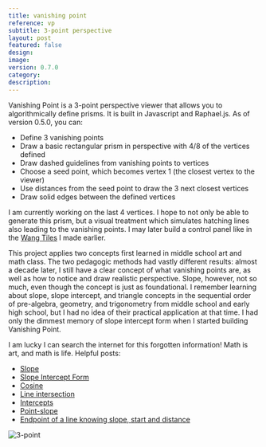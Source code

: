 ```yaml
---
title: vanishing point
reference: vp
subtitle: 3-point perspective 
layout: post
featured: false
design: 
image: 
version: 0.7.0
category: 
description: 
---
```




<!-- 	What is it and why is it important? What were you inspired by? What were you interested in exploring?

		How does it work? How did you build it? What libraries do you use and why? Methodology? What kind of skills did you have at the time?

		Results? How long did it take you? How done is it? Are you satisfied, what parts are you looking to improve?
-->

Vanishing Point is a 3-point perspective viewer that allows you to algorithmically define prisms. It is built in Javascript and Raphael.js. As of version 0.5.0, you can:

* Define 3 vanishing points
* Draw a basic rectangular prism in perspective with 4/8 of the vertices defined
* Draw dashed guidelines from vanishing points to vertices
* Choose a seed point, which becomes vertex 1 (the closest vertex to the viewer)
* Use distances from the seed point to draw the 3 next closest vertices
* Draw solid edges between the defined vertices


I am currently working on the last 4 vertices. I hope to not only be able to generate this prism, but a visual treatment which simulates hatching lines also leading to the vanishing points. I may later build a control panel like in the [Wang Tiles](/projects/wang-tiles.html) I made earlier.

This project applies two concepts first learned in middle school art and math class. The two pedagogic methods had vastly different results: almost a decade later, I still have a clear concept of what vanishing points are, as well as how to notice and draw realistic perspective. Slope, however, not so much, even though the concept is just as foundational. I remember learning about slope, slope intercept, and triangle concepts in the sequential order of pre-algebra, geometry, and trigonometry from middle school and early high school, but I had no idea of their practical application at that time. I had only the dimmest memory of slope intercept form when I started building Vanishing Point.

I am lucky I can search the internet for this forgotten information! Math is art, and math is life. Helpful posts:

* [Slope](http://www.purplemath.com/modules/slope.htm)
* [Slope Intercept Form](http://www.purplemath.com/modules/strtlneq.htm)
* [Cosine](http://mathworld.wolfram.com/Cosine.html)
* [Line intersection](http://zonalandeducation.com/mmts/intersections/intersectionOfTwoLines1/intersectionOfTwoLines1.html)
* [Intercepts](http://www.purplemath.com/modules/intrcept.htm)
* [Point-slope](http://www.purplemath.com/modules/strtlneq2.htm)
* [Endpoint of a line knowing slope, start and distance](http://math.stackexchange.com/questions/9365/endpoint-of-a-line-knowing-slope-start-and-distance)

![3-point](http://upload.wikimedia.org/wikipedia/commons/thumb/f/f3/3-point_perspective_1-px-line.svg/1000px-3-point_perspective_1-px-line.svg.png)